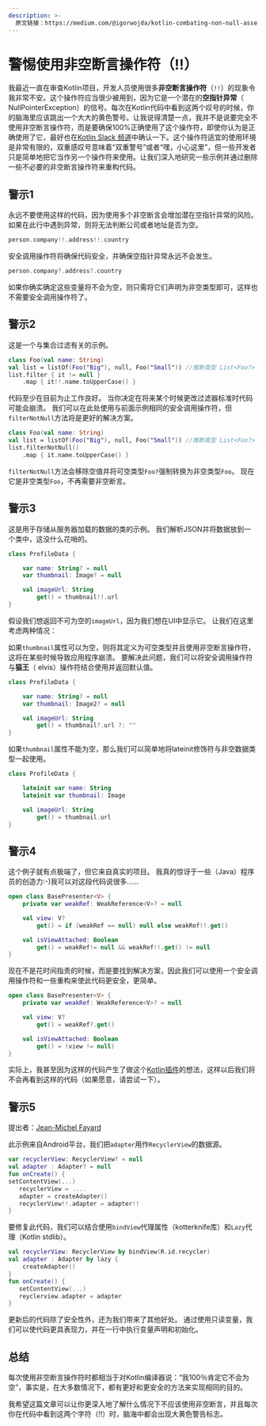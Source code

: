 ```yaml
---
description: >-
  原文链接：https://medium.com/@igorwojda/kotlin-combating-non-null-assertions-5282d7b97205
---
```


# 警惕使用非空断言操作符（!!）

我最近一直在审查Kotlin项目，开发人员使用很多**非空断言操作符**（`!!`）的现象令我非常不安。这个操作符应当很少被用到，因为它是一个潜在的**空指针异常**（ NullPointerException）的信号。每次在Kotlin代码中看到这两个叹号的时候，你的脑海里应该跳出一个大大的黄色警号。让我说得清楚一点，我并不是说要完全不使用非空断言操作符，而是要确保100%正确使用了这个操作符，即使你认为是正确使用了它，最好也在[Kotlin Slack 频道](http://slack.kotlinlang.org/)中确认一下。这个操作符适宜的使用环境是非常有限的，双重感叹号意味着“双重警号”或者“嘿，小心这里”，但一些开发者只是简单地把它当作另一个操作符来使用。让我们深入地研究一些示例并通过删除一些不必要的非空断言操作符来重构代码。

## 警示1

永远不要使用这样的代码，因为使用多个非空断言会增加潜在空指针异常的风险。 如果在此行中遇到异常，则将无法判断公司或者地址是否为空。

```kotlin
person.company!!.address!!.country
```

安全调用操作符将确保代码安全，并确保空指针异常永远不会发生。

```kotlin
person.company?.address?.country
```

如果你确实确定这些变量将不会为空，则只需将它们声明为非空类型即可，这样也不需要安全调用操作符了。

## 警示2

这是一个与集合过滤有关的示例。

```kotlin
class Foo(val name: String)
val list = listOf(Foo("Big"), null, Foo("Small")) //推断类型 List<Foo?>
list.filter { it != null }
    .map { it!!.name.toUpperCase() }
```

代码至少在目前为止工作良好。 当你决定在将来某个时候更改过滤器标准时代码可能会崩溃。 我们可以在此处使用与前面示例相同的安全调用操作符，但`filterNotNull`方法将是更好的解决方案。

```kotlin
class Foo(val name: String)
val list = listOf(Foo("Big"), null, Foo("Small")) //推断类型 List<Foo?>
list.filterNotNull()
    .map { it.name.toUpperCase() }
```

`filterNotNull`方法会移除空值并将可空类型`Foo?`强制转换为非空类型`Foo`。 现在它是非空类型`Foo`，不再需要非空断言。

## 警示3

这是用于存储从服务器加载的数据的类的示例。 我们解析JSON并将数据放到一个类中，这没什么花哨的。

```kotlin
class ProfileData {

    var name: String? = null
    var thumbnail: Image? = null

    val imageUrl: String
        get() = thumbnail!!.url
}
```

假设我们想返回不可为空的`imageUrl`，因为我们想在UI中显示它。 让我们在这里考虑两种情况：

如果`thumbnail`属性可以为空，则将其定义为可空类型并且使用非空断言操作符，这将在某些时候导致应用程序崩溃。 要解决此问题，我们可以将安全调用操作符与**猫王**（ elvis）操作符结合使用并返回默认值。

```kotlin
class ProfileData {

    var name: String? = null
    var thumbnail: Image2? = null

    val imageUrl: String
        get() = thumbnail?.url ?: ""
}
```

如果`thumbnail`属性不能为空，那么我们可以简单地将lateinit修饰符与非空数据类型一起使用。

```kotlin
class ProfileData {

    lateinit var name: String
    lateinit var thumbnail: Image

    val imageUrl: String
        get() = thumbnail.url
}
```

## 警示4

这个例子就有点极端了，但它来自真实的项目。 我真的惊讶于一些（Java）程序员的创造力:-\)我可以对这段代码说很多……

```kotlin
open class BasePresenter<V> {
    private var weakRef: WeakReference<V>? = null

    val view: V?
        get() = if (weakRef == null) null else weakRef!!.get()

    val isViewAttached: Boolean
        get() = weakRef!= null && weakRef!!.get() != null
}
```

现在不是花时间指责的时候，而是要找到解决方案，因此我们可以使用一个安全调用操作符和一些重构来使此代码更安全，更简单。

```kotlin
open class BasePresenter<V> {
    private var weakRef: WeakReference<V>? = null

    val view: V?
        get() = weakRef?.get()

    val isViewAttached: Boolean
        get() = (view != null)
}
```

实际上，我甚至因为这样的代码产生了做这个[Kotlin插件](https://youtrack.jetbrains.com/issue/KT-18372)的想法，这样以后我们将不会再看到这样的代码（如果愿意，请尝试一下）。

## 警示5

提出者：[Jean-Michel Fayard](https://medium.com/@jm_fayard/one-important-trick-missing-are-delegated-properties-https-kotlinlang-org-docs-reference-b31d89ada6)

此示例来自Android平台，我们把`adapter`用作`RecyclerView`的数据源。

```kotlin
var recyclerView: RecyclerView? = null
val adapter : Adapter? = null
fun onCreate() {
setContentView(...)
   recyclerView = ....
   adapter = createAdapter()
   recyclerView!!.adapter = adapter!!
}
```

要修复此代码，我们可以结合使用`bindView`代理属性（kotterknife库）和`Lazy`代理（Kotlin stdlib）。

```kotlin
val recyclerView: RecyclerView by bindView(R.id.recycler)
val adapter : Adapter by lazy {
    createAdapter()
}
fun onCreate() {
   setContentView(...)
   reyclerview.adapter = adapter
}
```

更新后的代码除了安全性外，还为我们带来了其他好处。 通过使用只读变量，我们可以使代码更具表现力，并在一行中执行变量声明和初始化。

## 总结

每次使用非空断言操作符时都相当于对Kotlin编译器说：“我100％肯定它不会为空”，事实是，在大多数情况下，都有更好和更安全的方法来实现相同的目的。 

我希望这篇文章可以让你更深入地了解什么情况下不应该使用非空断言，并且每次你在代码中看到这两个字符（!!）时，脑海中都会出现大黄色警告标志。

